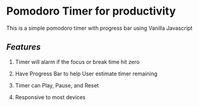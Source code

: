# Pomodoro Timer for productivity

This is a simple pomodoro timer with progress bar using Vanilla Javascript

## *Features*
1. Timer will alarm if the focus or break time hit zero

2. Have Progress Bar to help User estimate timer remaining

3. Timer can Play, Pause, and Reset

4. Responsive to most devices